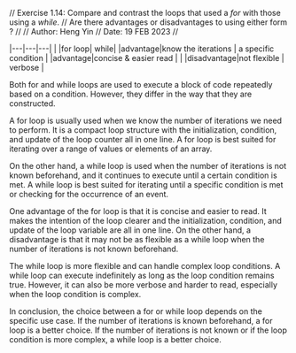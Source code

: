 // Exercise 1.14: Compare and contrast the loops that used a _for_ with those using a _while_.
// Are there advantages or disadvantages to using either form ?
//
// Author: Heng Yin
// Date: 19 FEB 2023
//

|---|---|---|
| |for loop| while|
|advantage|know the iterations | a specific condition |
|advantage|concise & easier read | |
|disadvantage|not flexible | verbose |

Both for and while loops are used to execute a block of code repeatedly based on a condition. However, they differ in the way that they are constructed.

A for loop is usually used when we know the number of iterations we need to perform. It is a compact loop structure with the initialization, condition, and update of the loop counter all in one line. A for loop is best suited for iterating over a range of values or elements of an array.

On the other hand, a while loop is used when the number of iterations is not known beforehand, and it continues to execute until a certain condition is met. A while loop is best suited for iterating until a specific condition is met or checking for the occurrence of an event.

One advantage of the for loop is that it is concise and easier to read. It makes the intention of the loop clearer and the initialization, condition, and update of the loop variable are all in one line. On the other hand, a disadvantage is that it may not be as flexible as a while loop when the number of iterations is not known beforehand.

The while loop is more flexible and can handle complex loop conditions. A while loop can execute indefinitely as long as the loop condition remains true. However, it can also be more verbose and harder to read, especially when the loop condition is complex.

In conclusion, the choice between a for or while loop depends on the specific use case. If the number of iterations is known beforehand, a for loop is a better choice. If the number of iterations is not known or if the loop condition is more complex, a while loop is a better choice.
